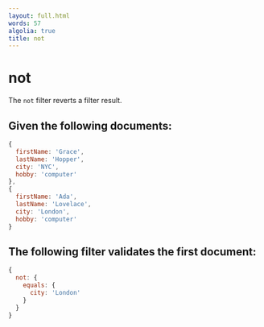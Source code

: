 ```yaml
---
layout: full.html
words: 57
algolia: true
title: not
---
```


# not

The `not` filter reverts a filter result.

## Given the following documents:

```javascript
{
  firstName: 'Grace',
  lastName: 'Hopper',
  city: 'NYC',
  hobby: 'computer'
},
{
  firstName: 'Ada',
  lastName: 'Lovelace',
  city: 'London',
  hobby: 'computer'
}
```

## The following filter validates the first document:

```javascript
{
  not: {
    equals: {
      city: 'London'
    }
  }
}
```
